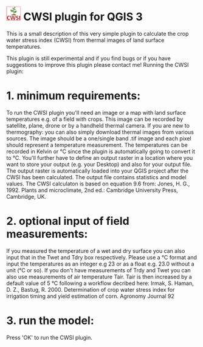 # ![Logo](https://github.com/FloEll/CWSI/blob/main/icon.png) CWSI plugin for QGIS 3

This is a small description of this very simple plugin to calculate the crop water stress index (CWSI) from thermal images of land surface temperatures. 

This plugin is still experimental and if you find bugs or if you have suggestions to improve this plugin please contact me!
Running the CWSI plugin:

# 1. minimum requirements:

To run the CWSI plugin you'll need an image or a map with land surface temperatures e.g. of a field with crops. This image can be recorded by satellite, plane, drone or by a handheld thermal camera. If you are new to thermography: you can also simply download thermal images from various sources. The image should be a one/single band .tif image and each pixel should represent a temperature measurement. The temperatures can be recorded in Kelvin or °C since the plugin is automatically going to convert it to °C.
You'll further have to define an output raster in a location where you want to store your output (e.g. your Desktop) and also for your output file. The output raster is automatically loaded into your QGIS project after the CWSI has been calculated. The output file contains statistics and model values.
The CWSI calculaton is based on equation 9.6 from:
Jones, H. G., 1992. Plants and microclimate, 2nd ed.: Cambridge University Press, Cambridge, UK.

# 2. optional input of field measurements:

If you measured the temperature of a wet and dry surface you can also input that in the Twet and Tdry box respectively. Please use a °C format and input the temperatures as an integer e.g 23 or as a float e.g. 23.0 without a unit (°C or so). 
If you don't have measurements of Trdy and Twet you can also use measurements of air temperature Tair. Tair is then increased by a default value of 5 °C following a workflow decribed here:
Irmak, S. Haman, D. Z., Bastug, R. 2000. Determination of crop water stress index for 
irrigation timing and yield estimation of corn. Agronomy Journal 92

# 3. run the model:
Press 'OK' to run the CWSI plugin. 











